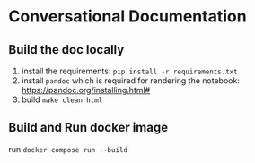 # Conversational Documentation

## Build the doc locally

1. install the requirements: `pip install -r requirements.txt`
2. install `pandoc` which is required for rendering the notebook: https://pandoc.org/installing.html#
3. build `make clean html`

## Build and Run docker image

run `docker compose run --build`
